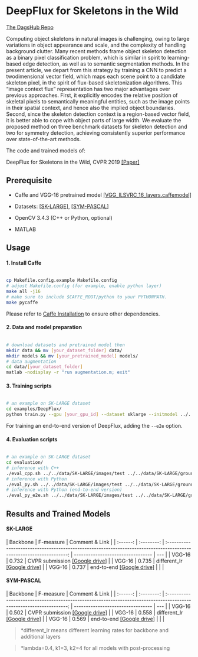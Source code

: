 # DeepFlux for Skeletons in the Wild

[The DagsHub Repo](https://dagshub.com/Bharat-mtr/DeepFlux)

Computing object skeletons in natural images is challenging, owing to large variations in object appearance and scale, and the complexity of handling background clutter. Many recent methods frame object skeleton detection as a binary pixel classification problem, which is similar in spirit to learning-based edge detection, as well as to semantic segmentation methods. In the present article, we depart from this strategy by training a CNN to predict a twodimensional vector field, which maps each scene point to a candidate skeleton pixel, in the spirit of flux-based skeletonization algorithms. This “image context flux” representation has two major advantages over previous approaches. First, it explicitly encodes the relative position of skeletal pixels to semantically meaningful entities, such as the image points in their spatial context, and hence also the implied object boundaries. Second, since the skeleton detection context is a region-based vector field, it is better able to cope with object parts of large width. We evaluate the proposed method on three benchmark datasets for skeleton detection and two for symmetry detection, achieving consistently superior performance over state-of-the-art methods.

The code and trained models of:

DeepFlux for Skeletons in the Wild, CVPR 2019 [[Paper]](http://openaccess.thecvf.com/content_CVPR_2019/papers/Wang_DeepFlux_for_Skeletons_in_the_Wild_CVPR_2019_paper.pdf)

## Prerequisite

- Caffe and VGG-16 pretrained model [[VGG_ILSVRC_16_layers.caffemodel]](http://www.robots.ox.ac.uk/~vgg/software/very_deep/caffe/VGG_ILSVRC_16_layers.caffemodel)

- Datasets: [[SK-LARGE]](https://drive.google.com/file/d/1eBIjpzU0kttcKEesRJ2y29_yMcc03sbh/view?usp=sharing), [[SYM-PASCAL]](https://drive.google.com/file/d/1PSfksp7X9fhF0xZ9jOaMb0f4eUs8ED9j/view?usp=sharing)

- OpenCV 3.4.3 (C++ or Python, optional)

- MATLAB

## Usage

#### 1. Install Caffe

```bash

cp Makefile.config.example Makefile.config
# adjust Makefile.config (for example, enable python layer)
make all -j16
# make sure to include $CAFFE_ROOT/python to your PYTHONPATH.
make pycaffe

```

Please refer to [Caffe Installation](http://caffe.berkeleyvision.org/install_apt.html) to ensure other dependencies.

#### 2. Data and model preparation

```bash

# download datasets and pretrained model then
mkdir data && mv [your_dataset_folder] data/
mkdir models && mv [your_pretrained_model] models/
# data augmentation
cd data/[your_dataset_folder]
matlab -nodisplay -r "run augmentation.m; exit"

```

#### 3. Training scripts

```bash

# an example on SK-LARGE dataset
cd examples/DeepFlux/
python train.py --gpu [your_gpu_id] --dataset sklarge --initmodel ../../models/VGG_ILSVRC_16_layers.caffemodel

```

For training an end-to-end version of DeepFlux, adding the `--e2e` option.

#### 4. Evaluation scripts

```bash

# an example on SK-LARGE dataset
cd evaluation/
# inference with C++
./eval_cpp.sh ../../data/SK-LARGE/images/test ../../data/SK-LARGE/groundTruth/test ../../models/sklarge_iter_40000.caffemodel
# inference with Python
./eval_py.sh ../../data/SK-LARGE/images/test ../../data/SK-LARGE/groundTruth/test ../../models/sklarge_iter_40000.caffemodel
# inference with Python (end-to-end version)
./eval_py_e2e.sh ../../data/SK-LARGE/images/test ../../data/SK-LARGE/groundTruth/test ../../models/sklarge_iter_40000.caffemodel

```

## Results and Trained Models

#### SK-LARGE

| Backbone | F-measure  |                                                    Comment & Link                                                    |
| :------: | :--------: | :------------------------------------------------------------------------------------------------------------------: | --------------------------------- | --- |
|  VGG-16  |   0.732    | CVPR submission [[Google drive]](https://drive.google.com/file/d/1dYtxLqNgNRCTVnkL_2wzIvjWuRk363FM/view?usp=sharing) |
|  VGG-16  |   0.735    |  different_lr [[Google drive]](https://drive.google.com/file/d/1nTYWYTdmcjrW74p-B9Hr-Qm9HvYgdI1x/view?usp=sharing)   |
|  VGG-16  |   0.737    |   end-to-end [[Google drive]](https://drive.google.com/file/d/1YV9QGbcf68dttbzAnB0qZZU8P6KygmtX/view?usp=sharing)    |
|   <!--   | ResNet-101 |                                                        0.752                                                         | different_lr [[Available soon]]() | --> |

#### SYM-PASCAL

| Backbone | F-measure  |                                                    Comment & Link                                                    |
| :------: | :--------: | :------------------------------------------------------------------------------------------------------------------: | --------------------------------- | --- |
|  VGG-16  |   0.502    | CVPR submission [[Google drive]](https://drive.google.com/file/d/1jtWk_7Vt-Gb8IrW3eaR7EuW8_uitgKE1/view?usp=sharing) |
|  VGG-16  |   0.558    |  different_lr [[Google drive]](https://drive.google.com/file/d/1DCreuYWZ32SXYnJo9hgjtxzVJB2uICgI/view?usp=sharing)   |
|  VGG-16  |   0.569    |   end-to-end [[Google drive]](https://drive.google.com/file/d/1Rz6FLqf4c3k-AoHDHuK-DsvIdNwREw95/view?usp=sharing)    |
|   <!--   | ResNet-101 |                                                        0.584                                                         | different_lr [[Available soon]]() | --> |

> \*different_lr means different learning rates for backbone and additional layers

> \*lambda=0.4, k1=3, k2=4 for all models with post-processing
